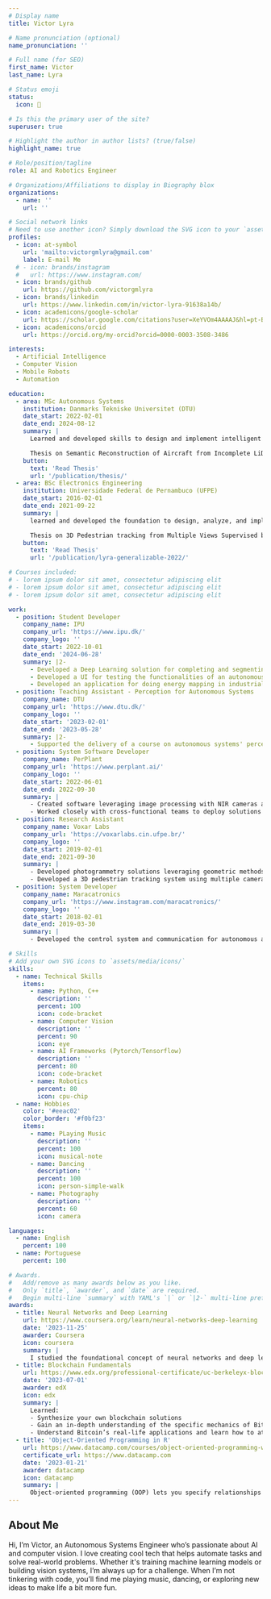 ```yaml
---
# Display name
title: Victor Lyra

# Name pronunciation (optional)
name_pronunciation: ''

# Full name (for SEO)
first_name: Victor
last_name: Lyra

# Status emoji
status:
  icon: 🤖

# Is this the primary user of the site?
superuser: true

# Highlight the author in author lists? (true/false)
highlight_name: true

# Role/position/tagline
role: AI and Robotics Engineer

# Organizations/Affiliations to display in Biography blox
organizations:
  - name: ''
    url: ''

# Social network links
# Need to use another icon? Simply download the SVG icon to your `assets/media/icons/` folder.
profiles:
  - icon: at-symbol
    url: 'mailto:victorgmlyra@gmail.com'
    label: E-mail Me
  # - icon: brands/instagram
  #   url: https://www.instagram.com/
  - icon: brands/github
    url: https://github.com/victorgmlyra
  - icon: brands/linkedin
    url: https://www.linkedin.com/in/victor-lyra-91638a14b/
  - icon: academicons/google-scholar
    url: https://scholar.google.com/citations?user=XeYVOm4AAAAJ&hl=pt-BR&oi=ao
  - icon: academicons/orcid
    url: https://orcid.org/my-orcid?orcid=0000-0003-3508-3486

interests:
  - Artificial Intelligence
  - Computer Vision
  - Mobile Robots
  - Automation

education:
  - area: MSc Autonomous Systems
    institution: Danmarks Tekniske Universitet (DTU)
    date_start: 2022-02-01
    date_end: 2024-08-12
    summary: |
      Learned and developed skills to design and implement intelligent systems like drones, robots, and self-driving vehicles. Worked with robotics, AI, machine learning, and control systems, focusing on system optimization and decision-making algorithms for real-world autonomous applications.

      Thesis on Semantic Reconstruction of Aircraft from Incomplete LiDAR Data Supervised by [Prof Lazaros Nalpantidis](https://orbit.dtu.dk/en/persons/lazaros-nalpantidis).
    button:
      text: 'Read Thesis'
      url: '/publication/thesis/'
  - area: BSc Electronics Engineering
    institution: Universidade Federal de Pernambuco (UFPE)
    date_start: 2016-02-01
    date_end: 2021-09-22
    summary: |
      learned and developed the foundation to design, analyze, and implement electronic systems and devices. Gained skills in circuits, embedded systems, telecommunications, and control systems, with a focus on solving real-world engineering challenges and developing innovative electronic solutions.

      Thesis on 3D Pedestrian tracking from Multiple Views Supervised by [Prof João Marcelo Teixeira](https://sigaa.ufpe.br/sigaa/public/docente/portal.jsf?siape=1055817) and [Prof João Paulo Lima](https://ppgia.ufrpe.br/en/user/114).
    button:
      text: 'Read Thesis'
      url: '/publication/lyra-generalizable-2022/'

# Courses included:
# - lorem ipsum dolor sit amet, consectetur adipiscing elit
# - lorem ipsum dolor sit amet, consectetur adipiscing elit
# - lorem ipsum dolor sit amet, consectetur adipiscing elit

work:
  - position: Student Developer
    company_name: IPU
    company_url: 'https://www.ipu.dk/'
    company_logo: ''
    date_start: 2022-10-01
    date_end: '2024-06-28'
    summary: |2-
      - Developed a Deep Learning solution for completing and segmenting point clouds of aircrafts from a Lidar scan to be deployed in an autonomous deicer truck as a part of my Master’s thesis. Developed using Python and Pytorch.
      - Developed a UI for testing the functionalities of an autonomous deicer in simulation. Developed using C++ and Qt.
      - Developed an application for doing energy mapping in industrial processes to reduce the processing time for energy mapping and improve efficiency. Developed using Python and QT.
  - position: Teaching Assistant - Perception for Autonomous Systems 
    company_name: DTU
    company_url: 'https://www.dtu.dk/'
    company_logo: ''
    date_start: '2023-02-01'
    date_end: '2023-05-28'
    summary: |2-
      - Supported the delivery of a course on autonomous systems' perception. Assisted students in understanding sensory input transformation, 3D reconstruction, and image feature extraction. Facilitated hands-on exercises, including 3D point cloud processing and visual odometry. Clarified complex mathematical concepts and helped students bridge theory to real-world applications.
  - position: System Software Developer
    company_name: PerPlant
    company_url: 'https://www.perplant.ai/'
    company_logo: ''
    date_start: 2022-06-01
    date_end: 2022-09-30
    summary: |
      - Created software leveraging image processing with NIR cameras and sensor integration (GPS, IMU) to assess crop health, generating detailed NDVI maps. Developed using C++ and MQTT.
      - Worked closely with cross-functional teams to deploy solutions for agricultural analysis and precision farming.
  - position: Research Assistant
    company_name: Voxar Labs
    company_url: 'https://voxarlabs.cin.ufpe.br/'
    company_logo: ''
    date_start: 2019-02-01
    date_end: 2021-09-30
    summary: |
      - Developed photogrammetry solutions leveraging geometric methods and Deep Learning models, leading to the publication of 2 research papers. Developed with Python, C++, and Tensorflow.
      - Developed a 3D pedestrian tracking system using multiple cameras, using machine learning for person recognition and tracking. Developed using Python and Pytorch.
  - position: System Developer
    company_name: Maracatronics
    company_url: 'https://www.instagram.com/maracatronics/'
    company_logo: ''
    date_start: 2018-02-01
    date_end: 2019-03-30
    summary: |
      - Developed the control system and communication for autonomous and nonholonomic robots to play soccer at the Small Size League (RoboCup). Developed using C++ and Java.

# Skills
# Add your own SVG icons to `assets/media/icons/`
skills:
  - name: Technical Skills
    items:
      - name: Python, C++
        description: ''
        percent: 100
        icon: code-bracket
      - name: Computer Vision
        description: ''
        percent: 90
        icon: eye
      - name: AI Frameworks (Pytorch/Tensorflow)
        description: ''
        percent: 80
        icon: code-bracket
      - name: Robotics
        percent: 80
        icon: cpu-chip
  - name: Hobbies
    color: '#eeac02'
    color_border: '#f0bf23'
    items:
      - name: PLaying Music
        description: ''
        percent: 100
        icon: musical-note
      - name: Dancing
        description: ''
        percent: 100
        icon: person-simple-walk
      - name: Photography
        description: ''
        percent: 60
        icon: camera

languages:
  - name: English
    percent: 100
  - name: Portuguese
    percent: 100

# Awards.
#   Add/remove as many awards below as you like.
#   Only `title`, `awarder`, and `date` are required.
#   Begin multi-line `summary` with YAML's `|` or `|2-` multi-line prefix and indent 2 spaces below.
awards:
  - title: Neural Networks and Deep Learning
    url: https://www.coursera.org/learn/neural-networks-deep-learning
    date: '2023-11-25'
    awarder: Coursera
    icon: coursera
    summary: |
      I studied the foundational concept of neural networks and deep learning. By the end, I was familiar with the significant technological trends driving the rise of deep learning; build, train, and apply fully connected deep neural networks; implement efficient (vectorized) neural networks; identify key parameters in a neural network’s architecture; and apply deep learning to your own applications.
  - title: Blockchain Fundamentals
    url: https://www.edx.org/professional-certificate/uc-berkeleyx-blockchain-fundamentals
    date: '2023-07-01'
    awarder: edX
    icon: edx
    summary: |
      Learned:
      - Synthesize your own blockchain solutions
      - Gain an in-depth understanding of the specific mechanics of Bitcoin
      - Understand Bitcoin’s real-life applications and learn how to attack and destroy Bitcoin, Ethereum, smart contracts and Dapps, and alternatives to Bitcoin’s Proof-of-Work consensus algorithm
  - title: 'Object-Oriented Programming in R'
    url: https://www.datacamp.com/courses/object-oriented-programming-with-s3-and-r6-in-r
    certificate_url: https://www.datacamp.com
    date: '2023-01-21'
    awarder: datacamp
    icon: datacamp
    summary: |
      Object-oriented programming (OOP) lets you specify relationships between functions and the objects that they can act on, helping you manage complexity in your code. This is an intermediate level course, providing an introduction to OOP, using the S3 and R6 systems. S3 is a great day-to-day R programming tool that simplifies some of the functions that you write. R6 is especially useful for industry-specific analyses, working with web APIs, and building GUIs.
---
```


## About Me

Hi, I’m Victor, an Autonomous Systems Engineer who’s passionate about AI and computer vision. I love creating cool tech that helps automate tasks and solve real-world problems. Whether it's training machine learning models or building vision systems, I’m always up for a challenge. When I’m not tinkering with code, you’ll find me playing music, dancing, or exploring new ideas to make life a bit more fun.



